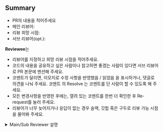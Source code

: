 
## Summary

- PR의 내용을 적어주세요
- 메인 리뷰어:
- 리뷰 희망 시점:
- 서브 리뷰어(opt.):

**Reviewee**는
- 리뷰어를 지정하고 희망 리뷰 시점을 적어주세요.
- 코드의 내용을 공유하고 싶은 사람이나 참고하면 좋겠는 사람이 있다면 서브 리뷰어로 PR 본문에 멘션해 주세요.
- 코멘트가 달리면, 이모지로 수정 사항을 반영했음 / 읽었음 을 표시하거나, 댓글로 의견을 나눠 주세요. 코멘트 의 Resolve 는 코멘트를 단 사람이 할 수 있도록 해 주세요.
- 모든 변경사항을 반영한 후에는, 열려 있는 코멘트를 한번 더 확인한 후 Re-request를 눌러 주세요.
- 리뷰어가 너무 늦어지거나 응답이 없는 경우 슬랙, 깃헙 혹은 구두로 리뷰 가능 시점을 물어봐 주세요.

<details>
  <summary>Main/Sub Reviewer 설명</summary>
  <br />
  
**Main Reviewer**는
- 태그가 달리면 리뷰 가능 시점을 알리거나, 리소스가 여의치 않으면 리뷰가 어려움을 알려주세요.
- 반영이 끝난 코멘트나 확인한 코멘트는 resolve 해 주세요.
- 마지막 approve 한 메인 리뷰어는 PR을 머지해 주세요.

**Sub Reviewer**는
- PR을 직접 approve해서 머지시킬 필요는 없습니다.
- 코드를 검증하고 리뷰하는 것 보다는 코드 흐름과 내용을 이해하는 것을 목적으로 합니다.
- Main Reviewer와 마찬가지로, 리뷰가 어려운 경우 댓글을 달아 주세요.
</details>
